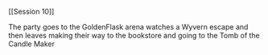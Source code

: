 [[Session 10]]

The party goes to the GoldenFlask arena watches a Wyvern escape and then leaves making their way to the bookstore and going to the Tomb of the Candle Maker 